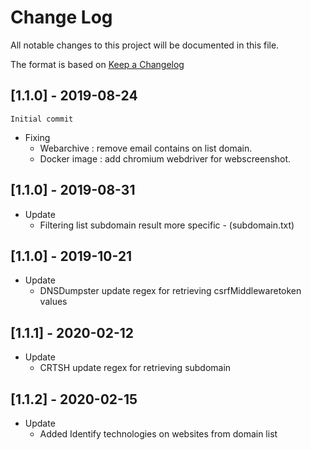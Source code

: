 # Change Log
All notable changes to this project will be documented in this file.

The format is based on [Keep a Changelog](http://keepachangelog.com/)

## [1.1.0] - 2019-08-24
```Initial commit```
 -  Fixing
       - Webarchive : remove email contains on list domain.
       - Docker image : add chromium webdriver for webscreenshot.

       
## [1.1.0] - 2019-08-31
 -  Update
       - Filtering list subdomain result more specific - (subdomain.txt)

## [1.1.0] - 2019-10-21
 -  Update
       - DNSDumpster update regex for retrieving csrfMiddlewaretoken values
    
## [1.1.1] - 2020-02-12
 -  Update
       - CRTSH update regex for retrieving subdomain
   
## [1.1.2] - 2020-02-15
 -  Update
       - Added Identify technologies on websites from domain list
